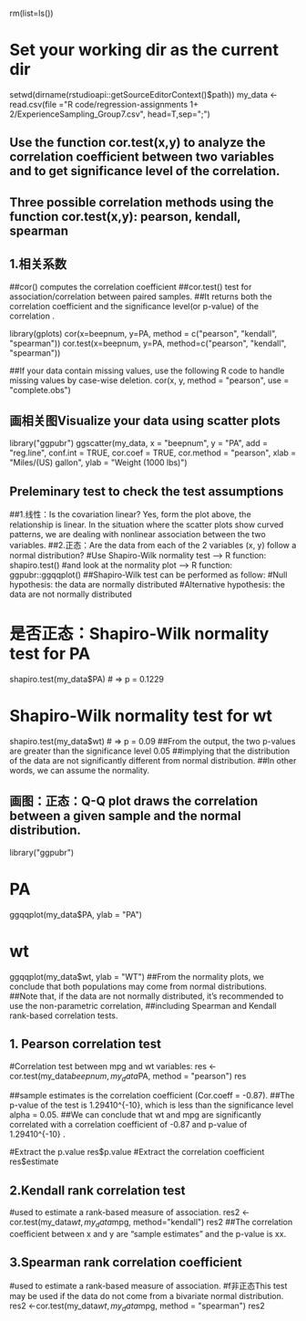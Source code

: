 
rm(list=ls())

# Set your working dir as the current dir
setwd(dirname(rstudioapi::getSourceEditorContext()$path))
my_data <- read.csv(file ="R code/regression-assignments 1+ 2/ExperienceSampling_Group7.csv", head=T,sep=";") 

## Use the function cor.test(x,y) to analyze the correlation coefficient between two variables and to get significance level of the correlation.
## Three possible correlation methods using the function cor.test(x,y): pearson, kendall, spearman


## 1.相关系数
##cor() computes the correlation coefficient
##cor.test() test for association/correlation between paired samples. 
##It returns both the correlation coefficient and the significance level(or p-value) of the correlation .

library(gplots)
cor(x=beepnum, y=PA, method = c("pearson", "kendall", "spearman"))
cor.test(x=beepnum, y=PA, method=c("pearson", "kendall", "spearman"))

##If your data contain missing values, use the following R code to handle missing values by case-wise deletion.
cor(x, y,  method = "pearson", use = "complete.obs")


## 画相关图Visualize your data using scatter plots
library("ggpubr")
ggscatter(my_data, x = "beepnum", y = "PA", 
          add = "reg.line", conf.int = TRUE, 
          cor.coef = TRUE, cor.method = "pearson",
          xlab = "Miles/(US) gallon", ylab = "Weight (1000 lbs)")


## Preleminary test to check the test assumptions
##1.线性：Is the covariation linear? Yes, form the plot above, the relationship is linear. In the situation where the scatter plots show curved patterns, we are dealing with nonlinear association between the two variables.
##2.正态：Are the data from each of the 2 variables (x, y) follow a normal distribution? 
  #Use Shapiro-Wilk normality test –> R function: shapiro.test()
  #and look at the normality plot —> R function: ggpubr::ggqqplot()
##Shapiro-Wilk test can be performed as follow: 
  #Null hypothesis: the data are normally distributed
  #Alternative hypothesis: the data are not normally distributed

# 是否正态：Shapiro-Wilk normality test for PA
shapiro.test(my_data$PA) # => p = 0.1229
# Shapiro-Wilk normality test for wt
shapiro.test(my_data$wt) # => p = 0.09
##From the output, the two p-values are greater than the significance level 0.05 
##implying that the distribution of the data are not significantly different from normal distribution. 
##In other words, we can assume the normality.

## 画图：正态：Q-Q plot draws the correlation between a given sample and the normal distribution.
library("ggpubr")
# PA
ggqqplot(my_data$PA, ylab = "PA")
# wt
ggqqplot(my_data$wt, ylab = "WT")
##From the normality plots, we conclude that both populations may come from normal distributions.
##Note that, if the data are not normally distributed, it’s recommended to use the non-parametric correlation, 
##including Spearman and Kendall rank-based correlation tests.


## 1. Pearson correlation test
#Correlation test between mpg and wt variables:
res <- cor.test(my_data$beepnum, my_data$PA, 
                  method = "pearson")
res

##sample estimates is the correlation coefficient (Cor.coeff = -0.87).
##The p-value of the test is 1.29410^{-10}, which is less than the significance level alpha = 0.05. 
##We can conclude that wt and mpg are significantly correlated with a correlation coefficient of -0.87 and p-value of 1.29410^{-10} .

#Extract the p.value
res$p.value
#Extract the correlation coefficient
res$estimate

## 2.Kendall rank correlation test
#used to estimate a rank-based measure of association. 
res2 <- cor.test(my_data$wt, my_data$mpg,  method="kendall")
res2
##The correlation coefficient between x and y are “sample estimates” and the p-value is xx.

## 3.Spearman rank correlation coefficient
#used to estimate a rank-based measure of association. 
#f非正态This test may be used if the data do not come from a bivariate normal distribution.
res2 <-cor.test(my_data$wt, my_data$mpg,  method = "spearman")
res2
